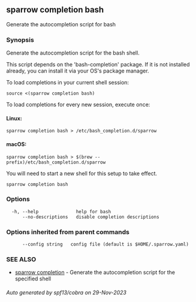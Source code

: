 ## sparrow completion bash

Generate the autocompletion script for bash

### Synopsis

Generate the autocompletion script for the bash shell.

This script depends on the 'bash-completion' package.
If it is not installed already, you can install it via your OS's package manager.

To load completions in your current shell session:

	source <(sparrow completion bash)

To load completions for every new session, execute once:

#### Linux:

	sparrow completion bash > /etc/bash_completion.d/sparrow

#### macOS:

	sparrow completion bash > $(brew --prefix)/etc/bash_completion.d/sparrow

You will need to start a new shell for this setup to take effect.


```
sparrow completion bash
```

### Options

```
  -h, --help              help for bash
      --no-descriptions   disable completion descriptions
```

### Options inherited from parent commands

```
      --config string   config file (default is $HOME/.sparrow.yaml)
```

### SEE ALSO

* [sparrow completion](sparrow_completion.md)	 - Generate the autocompletion script for the specified shell

###### Auto generated by spf13/cobra on 29-Nov-2023
